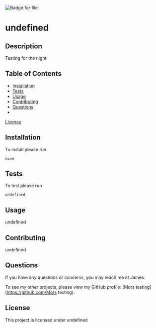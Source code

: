 
![Badge for file](https://img.shields.io/badge/license-undefined-blue.svg)

# undefined

## Description

Testing for the night 

## Table of Contents
- [Installation](#installation)
- [Tests](#tests)
- [Usage](#usage)
- [Contributing](#contributing)
- [Questions](#questions)
- 
[License](#license)


## Installation

To install please run 
```
none
```

## Tests

To test please run
```
undefined
```

## Usage

undefined

## Contributing

undefined

## Questions

If you have any questions or concerns, you may reach me at James.

To see my other projects, please view my GitHub profile: [Mors testing](https://github.com/Mors testing).

## License
    
 This project is licensed under undefined

    
